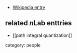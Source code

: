 


* [Wikipedia entry](http://en.wikipedia.org/wiki/Hagen_Kleinert)

## related $n$Lab enttries

* [[path integral quantization]]

category: people